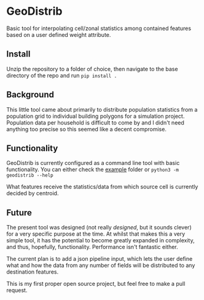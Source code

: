 # GeoDistrib
Basic tool for interpolating cell/zonal statistics among contained features based on a user defined weight attribute.

## Install
Unzip the repository to a folder of choice, then navigate to the base directory of the repo and run `pip install .`

## Background
This little tool came about primarily to distribute population statistics from a population grid to individual building polygons for a simulation project. Population data per household is difficult to come by and I didn't need anything too precise so this seemed like a decent compromise. 

## Functionality
GeoDistrib is currently configured as a command line tool with basic functionality. You can either check the [example](https://github.com/JmsPae/GeoDistrib/tree/main/example) folder or `python3 -m geodistrib --help`

What features receive the statistics/data from which source cell is currently decided by centroid.

## Future
The present tool was designed (not really *designed*, but it sounds clever) for a very specific purpose at the time. At whilst that makes this a very simple tool, it has the potential to become greatly expanded in complexity, and thus, hopefully, functionality. Performance isn't fantastic either.

The current plan is to add a json pipeline input, which lets the user define what and how the data from any number of fields will be distributed to any destination features. 

This is my first proper open source project, but feel free to make a pull request.